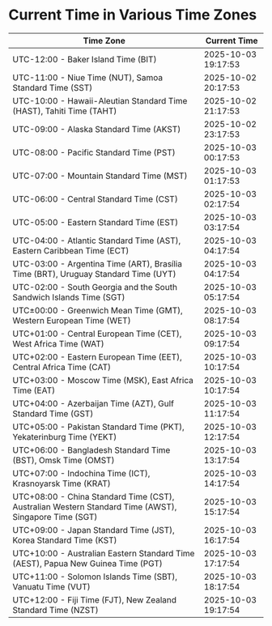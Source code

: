 # Current Time in Various Time Zones

| Time Zone | Current Time |
|-----------|--------------|
| UTC-12:00 - Baker Island Time (BIT) | 2025-10-03 19:17:53 |
| UTC-11:00 - Niue Time (NUT), Samoa Standard Time (SST) | 2025-10-02 20:17:53 |
| UTC-10:00 - Hawaii-Aleutian Standard Time (HAST), Tahiti Time (TAHT) | 2025-10-02 21:17:53 |
| UTC-09:00 - Alaska Standard Time (AKST) | 2025-10-02 23:17:53 |
| UTC-08:00 - Pacific Standard Time (PST) | 2025-10-03 00:17:53 |
| UTC-07:00 - Mountain Standard Time (MST) | 2025-10-03 01:17:53 |
| UTC-06:00 - Central Standard Time (CST) | 2025-10-03 02:17:54 |
| UTC-05:00 - Eastern Standard Time (EST) | 2025-10-03 03:17:54 |
| UTC-04:00 - Atlantic Standard Time (AST), Eastern Caribbean Time (ECT) | 2025-10-03 04:17:54 |
| UTC-03:00 - Argentina Time (ART), Brasília Time (BRT), Uruguay Standard Time (UYT) | 2025-10-03 04:17:54 |
| UTC-02:00 - South Georgia and the South Sandwich Islands Time (SGT) | 2025-10-03 05:17:54 |
| UTC±00:00 - Greenwich Mean Time (GMT), Western European Time (WET) | 2025-10-03 08:17:54 |
| UTC+01:00 - Central European Time (CET), West Africa Time (WAT) | 2025-10-03 09:17:54 |
| UTC+02:00 - Eastern European Time (EET), Central Africa Time (CAT) | 2025-10-03 10:17:54 |
| UTC+03:00 - Moscow Time (MSK), East Africa Time (EAT) | 2025-10-03 10:17:54 |
| UTC+04:00 - Azerbaijan Time (AZT), Gulf Standard Time (GST) | 2025-10-03 11:17:54 |
| UTC+05:00 - Pakistan Standard Time (PKT), Yekaterinburg Time (YEKT) | 2025-10-03 12:17:54 |
| UTC+06:00 - Bangladesh Standard Time (BST), Omsk Time (OMST) | 2025-10-03 13:17:54 |
| UTC+07:00 - Indochina Time (ICT), Krasnoyarsk Time (KRAT) | 2025-10-03 14:17:54 |
| UTC+08:00 - China Standard Time (CST), Australian Western Standard Time (AWST), Singapore Time (SGT) | 2025-10-03 15:17:54 |
| UTC+09:00 - Japan Standard Time (JST), Korea Standard Time (KST) | 2025-10-03 16:17:54 |
| UTC+10:00 - Australian Eastern Standard Time (AEST), Papua New Guinea Time (PGT) | 2025-10-03 17:17:54 |
| UTC+11:00 - Solomon Islands Time (SBT), Vanuatu Time (VUT) | 2025-10-03 18:17:54 |
| UTC+12:00 - Fiji Time (FJT), New Zealand Standard Time (NZST) | 2025-10-03 19:17:54 |
